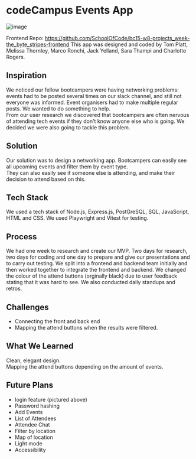 
# codeCampus Events App

![image](https://github.com/SaraThampi/SaraThampi/assets/128574441/d6ff7e4e-6892-4b3a-abdb-27c181322a9b)

Frontend Repo:
https://github.com/SchoolOfCode/bc15-w8-projects_week-the_byte_stripes-frontend
This app was designed and coded by Tom Platt, Melissa Thornley, Marco Ronchi, Jack Yelland, Sara Thampi and Charlotte Rogers.

## Inspiration
We noticed our fellow bootcampers were having networking problems: events had to be posted several times on our slack channel, and still not everyone was informed. Event organisers had to make multiple regular posts. We wanted to do something to help.\
From our user research we discovered that bootcampers are often nervous of attending tech events if they don't know anyone else who is going. We decided we were also going to tackle this problem.

## Solution
Our solution was to design a networking app. Bootcampers can easily see all upcoming events and filter them by event type. \
They can also easily see if someone else is attending, and make their decision to attend based on this.

## Tech Stack
We used a tech stack of Node.js, Express.js, PostGreSQL, SQL, JavaScript, HTML and CSS. We used Playwright and Vitest for testing.

## Process
We had one week to research and create our MVP. Two days for research, two days for coding and one day to prepare and give our presentations and to carry out testing. We split into a frontend and backend team initially and then worked together to integrate the frontend and backend. We changed the colour of the attend buttons (orginally black) due to user feedback stating that it was hard to see. We also conducted daily standups and retros.

## Challenges
- Connecting the front and back end
- Mapping the attend buttons when the results were filtered.

## What We Learned
Clean, elegant design. \
Mapping the attend buttons depending on the amount of events.

## Future Plans
- login feature (pictured above)
- Password hashing
- Add Events
- List of Attendees
- Attendee Chat
- Filter by location
- Map of location
- Light mode
- Accessibility
